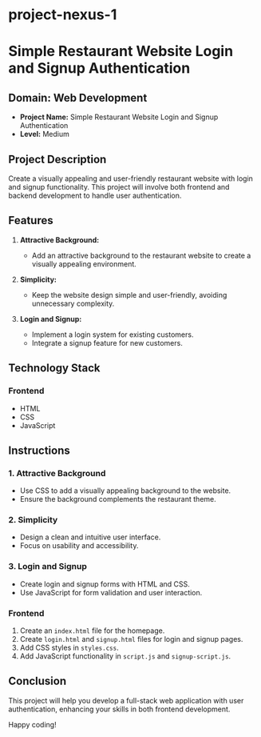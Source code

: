 # project-nexus-1

# Simple Restaurant Website Login and Signup Authentication

## Domain: Web Development
- **Project Name:** Simple Restaurant Website Login and Signup Authentication
- **Level:** Medium

## Project Description

Create a visually appealing and user-friendly restaurant website with login and signup functionality. This project will involve both frontend and backend development to handle user authentication.

## Features

1. **Attractive Background:**
   - Add an attractive background to the restaurant website to create a visually appealing environment.

2. **Simplicity:**
   - Keep the website design simple and user-friendly, avoiding unnecessary complexity.

3. **Login and Signup:**
   - Implement a login system for existing customers.
   - Integrate a signup feature for new customers.

## Technology Stack

### Frontend
- HTML
- CSS
- JavaScript

## Instructions

### 1. Attractive Background
- Use CSS to add a visually appealing background to the website.
- Ensure the background complements the restaurant theme.

### 2. Simplicity
- Design a clean and intuitive user interface.
- Focus on usability and accessibility.

### 3. Login and Signup
- Create login and signup forms with HTML and CSS.
- Use JavaScript for form validation and user interaction.


### Frontend
1. Create an `index.html` file for the homepage.
2. Create `login.html` and `signup.html` files for login and signup pages.
3. Add CSS styles in `styles.css`.
4. Add JavaScript functionality in `script.js` and `signup-script.js`.

## Conclusion
This project will help you develop a full-stack web application with user authentication, enhancing your skills in both frontend development.

Happy coding!
